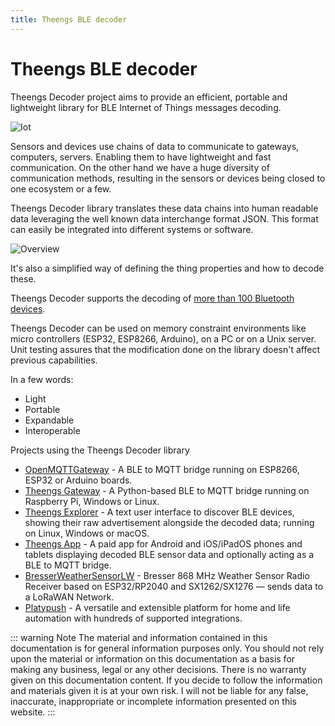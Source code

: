 ```yaml
---
title: Theengs BLE decoder
---
```

# Theengs BLE decoder

Theengs Decoder project aims to provide an efficient, portable and lightweight library for BLE Internet of Things messages decoding.

![Iot](./img/Theengs_decoder_iot_chain.jpg)

Sensors and devices use chains of data to communicate to gateways, computers, servers. Enabling them to have lightweight and fast communication.
On the other hand we have a huge diversity of communication methods, resulting in the sensors or devices being closed to one ecosystem or a few.

Theengs Decoder library translates these data chains into human readable data leveraging the well known data interchange format JSON. This format can easily be integrated into different systems or software.

![Overview](./img/Theengs_decoder.jpg)

It's also a simplified way of defining the thing properties and how to decode these.

Theengs Decoder supports the decoding of [more than 100 Bluetooth devices](https://decoder.theengs.io/devices/devices.html).

Theengs Decoder can be used on memory constraint environments like micro controllers (ESP32, ESP8266, Arduino), on a PC or on a Unix server.
Unit testing assures that the modification done on the library doesn't affect previous capabilities.

In a few words:
* Light
* Portable
* Expandable
* Interoperable

Projects using the Theengs Decoder library
* [OpenMQTTGateway](https://docs.openmqttgateway.com/) - A BLE to MQTT bridge running on ESP8266, ESP32 or Arduino boards.
* [Theengs Gateway](https://gateway.theengs.io/) - A Python-based BLE to MQTT bridge running on Raspberry Pi, Windows or Linux.
* [Theengs Explorer](https://github.com/theengs/explorer) - A text user interface to discover BLE devices, showing their raw advertisement alongside the decoded data; running on Linux, Windows or macOS.
* [Theengs App](https://app.theengs.io/) - A paid app for Android and iOS/iPadOS phones and tablets displaying decoded BLE sensor data and optionally acting as a BLE to MQTT bridge.
* [BresserWeatherSensorLW](https://github.com/matthias-bs/BresserWeatherSensorLW) - Bresser 868 MHz Weather Sensor Radio Receiver based on ESP32/RP2040 and SX1262/SX1276 — sends data to a LoRaWAN Network.
* [Platypush](https://github.com/BlackLight/platypush) - A versatile and extensible platform for home and life automation with hundreds of supported integrations.

::: warning Note
The material and information contained in this documentation is for general information purposes only. You should not rely upon the material or information on this documentation as a basis for making any business, legal or any other decisions. There is no warranty given on this documentation content. If you decide to follow the information and materials given it is at your own risk. I will not be liable for any false, inaccurate, inappropriate or incomplete information presented on this website.
:::
